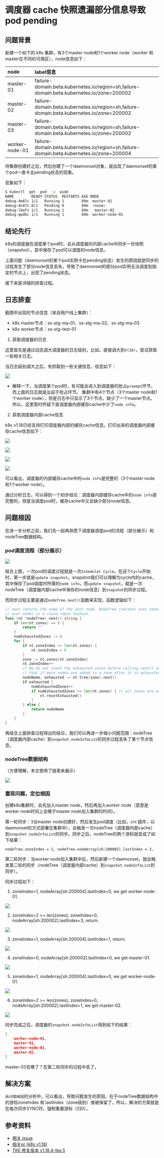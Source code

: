 # 调度器 cache 快照遗漏部分信息导致 pod pending

## 问题背景

新建一个如下的 k8s 集群，有3个master node和1个worker node（worker 和 master在不同的可用区），node信息如下：

| node | label信息 |
|:----|:----|
| master-01 | failure-domain.beta.kubernetes.io/region=sh,failure-domain.beta.kubernetes.io/zone=200002 |
| master-02 | failure-domain.beta.kubernetes.io/region=sh,failure-domain.beta.kubernetes.io/zone=200002 |
| master-03 | failure-domain.beta.kubernetes.io/region=sh,failure-domain.beta.kubernetes.io/zone=200002 |
| worker-node-01 | failure-domain.beta.kubernetes.io/region=sh,failure-domain.beta.kubernetes.io/zone=200004 |

待集群创建好之后，然后创建了一个daemonset对象，就出现了daemonset的某个pod一直卡主pending状态的现象。

现象如下：

```bash
$ kubectl  get  pod  -o  wide
NAME        READY STATUS  RESTARTS AGE NODE 
debug-4m8lc 1/1   Running 1        89m  master-01
debug-dn47c 0/1   Pending 0        89m  <none>
debug-lkmfs 1/1   Running 1        89m   master-02
debug-qwdbc 1/1   Running 1        89m  worker-node-01
```

## 结论先行

k8s的调度器在调度某个pod时，会从调度器的内部cache中同步一份快照（snapshot），其中保存了pod可以调度的node信息。

上面问题（daemonset的某个pod实例卡在pending状态）发生的原因就是同步的过程发生了部分node信息丢失，导致了daemonset的部分pod实例无法调度到指定的节点上，出现了pending状态。

接下来是详细的排查过程。

## 日志排查

截图中出现的节点信息（来自用户线上集群）：
* k8s master节点：ss-stg-ma-01、ss-stg-ma-02、ss-stg-ma-03
* k8s worker节点：ss-stg-test-01

1. 获取调度器的日志

这里首先是通过动态调大调度器的日志级别，比如，直接调大到`V(10)`，尝试获取一些相关日志。

当日志级别调大之后，有抓取到一些关键信息，信息如下：

![](scheduler-snapshot-missing-causing-pod-pending-1.png)

* 解释一下，当调度某个pod时，有可能会进入到调度器的抢占`preempt`环节，而上面的日志就是出自于抢占环节。 集群中有4个节点（3个master node和1个worker node），但是日志中只显示了3个节点，缺少了一个master节点。所以，这里暂时怀疑下是调度器内部缓存cache中少了`node info`。

2. 获取调度器内部cache信息

k8s v1.18已经支持打印调度器内部的缓存cache信息。打印出来的调度器内部缓存cache信息如下：

![](scheduler-snapshot-missing-causing-pod-pending-2.png)

![](scheduler-snapshot-missing-causing-pod-pending-3.png)

![](scheduler-snapshot-missing-causing-pod-pending-4.png)

![](scheduler-snapshot-missing-causing-pod-pending-5.png)

可以看出，调度器的内部缓存cache中的`node info`是完整的（3个master node和1个worker node）。

通过分析日志，可以得到一个初步结论：调度器内部缓存cache中的`node info`是完整的，但是当调度pod时，缓存cache中又会缺少部分node信息。

## 问题根因

在进一步分析之前，我们先一起再熟悉下调度器调度pod的流程（部分展示）和nodeTree数据结构。

### **pod调度流程（部分展示）**

![](scheduler-snapshot-missing-causing-pod-pending-6.png)

结合上图，一次pod的调度过程就是一次`Scheduler Cycle`。在这个`Cycle`开始时，第一步就是`update snapshot`。snapshot我们可以理解为cycle内的cache，其中保存了pod调度时所需的`node info`，而`update snapshot`，就是一次nodeTree（调度器内部cache中保存的node信息）到`snapshot`的同步过程。

而同步过程主要是通过`nodeTree.next()`函数来实现，函数逻辑如下：

```go
// next returns the name of the next node. NodeTree iterates over zones and in each zone iterates
// over nodes in a round robin fashion.
func (nt *nodeTree) next() string {
	if len(nt.zones) == 0 {
		return ""
	}
	numExhaustedZones := 0
	for {
		if nt.zoneIndex >= len(nt.zones) {
			nt.zoneIndex = 0
		}
		zone := nt.zones[nt.zoneIndex]
		nt.zoneIndex++
		// We do not check the exhausted zones before calling next() on the zone. This ensures
		// that if more nodes are added to a zone after it is exhausted, we iterate over the new nodes.
		nodeName, exhausted := nt.tree[zone].next()
		if exhausted {
			numExhaustedZones++
			if numExhaustedZones >= len(nt.zones) { // all zones are exhausted. we should reset.
				nt.resetExhausted()
			}
		} else {
			return nodeName
		}
	}
}
```

再结合上面排查过程得出的结论，我们可以再进一步缩小问题范围：nodeTree（调度器内部cache）到`snapshot.nodeInfoList`的同步过程丢失了某个节点信息。

### nodeTree数据结构

（方便理解，本文使用了链表来展示）

![](scheduler-snapshot-missing-causing-pod-pending-7.png)

### 重现问题，定位根因

创建k8s集群时，会先加入master node，然后再加入worker node（意思是worker node时间上会晚于master node加入集群的时间）。

第一轮同步：3台master node创建好，然后发生pod调度（比如，cni 插件，以daemonset的方式部署在集群中），会触发一次nodeTree（调度器内部cache）到`snapshot.nodeInfoList`的同步。同步之后，nodeTree的两个游标就变成了如下结果：

`nodeTree.zoneIndex = 1, nodeTree.nodeArray[sh:200002].lastIndex = 3,`

第二轮同步：当worker node加入集群中后，然后新建一个daemonset，就会触发第二轮的同步（nodeTree（调度器内部cache）到`snapshot.nodeInfoList`的同步）。

同步过程如下：

1. zoneIndex=1, nodeArray[sh:200004].lastIndex=0, we get worker-node-01.

![](scheduler-snapshot-missing-causing-pod-pending-8.png)

2. zoneIndex=2 >= len(zones); zoneIndex=0, nodeArray[sh:200002].lastIndex=3, return.

![](scheduler-snapshot-missing-causing-pod-pending-9.png)

3. zoneIndex=1, nodeArray[sh:200004].lastIndex=1, return.

![](scheduler-snapshot-missing-causing-pod-pending-10.png)

4. zoneIndex=0, nodeArray[sh:200002].lastIndex=0, we get master-01.

![](scheduler-snapshot-missing-causing-pod-pending-11.png)

5. zoneIndex=1, nodeArray[sh:200004].lastIndex=0, we get worker-node-01.

![](scheduler-snapshot-missing-causing-pod-pending-12.png)

6. zoneIndex=2 >= len(zones); zoneIndex=0, nodeArray[sh:200002].lastIndex=1, we get master-02.

![](scheduler-snapshot-missing-causing-pod-pending-13.png)

同步完成之后，调度器的`snapshot.nodeInfoList`得到如下的结果：

```json
[
    worker-node-01,
    master-01,
    worker-node-01,
    master-02,
]
```

master-03去哪了？在第二轮同步的过程中丢了。

## 解决方案

从`问题根因`的分析中，可以看出，导致问题发生的原因，在于nodeTree数据结构中的游标zoneIndex 和 lastIndex（zone级别）值被保留了，所以，解决的方案就是在每次同步SYNC时，强制重置游标（归0）。

## 参考资料

* [相关 issue](https://github.com/kubernetes/kubernetes/issues/97120)
* [相关pr (k8s v1.18)](https://github.com/kubernetes/kubernetes/pull/93387)
* [TKE 修复版本 v1.18.4-tke.5](https://cloud.tencent.com/document/product/457/9315#tke-kubernetes-1.18.4-revisions)
